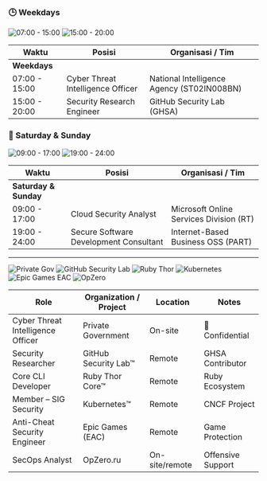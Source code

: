 

### 🕒 Weekdays
![07:00 - 15:00](https://img.shields.io/badge/07:00--15:00-Intelligence_Agency_ST02IN008BN-blue?style=for-the-badge&logo=intel)
![15:00 - 20:00](https://img.shields.io/badge/15:00--20:00-GitHub_Security_Lab-orange?style=for-the-badge&logo=github)

| Waktu             | Posisi                                                                          | Organisasi / Tim                          |
|-------------------|----------------------------------------------------------------------------------|-------------------------------------------|
| **Weekdays** |                                                                                  |                                           |
| 07:00 - 15:00     | Cyber Threat Intelligence Officer                                               | National Intelligence Agency (ST02IN008BN)|
| 15:00 - 20:00     | Security Research Engineer                                                      | GitHub Security Lab (GHSA)                |

### 📆 Saturday & Sunday
![09:00 - 17:00](https://img.shields.io/badge/09:00--17:00-Microsoft_Security_RT-success?style=for-the-badge&logo=microsoft)
![19:00 - 24:00](https://img.shields.io/badge/19:00--24:00-IBB--OSS_Secure_Dev-yellow?style=for-the-badge&logo=internetexplorer)

| Waktu             | Posisi                                                                          | Organisasi / Tim                          |
|-------------------|----------------------------------------------------------------------------------|-------------------------------------------|
| **Saturday & Sunday** |                                                                                  |                                           |
| 09:00 - 17:00     | Cloud Security Analyst                                                           | Microsoft Online Services Division (RT)   |
| 19:00 - 24:00     | Secure Software Development Consultant                                           | Internet-Based Business OSS (PART)        |

---


![Private Gov](https://img.shields.io/badge/Fullstack_Intelligence-INT_PTR279-blue?style=for-the-badge&logo=government)
![GitHub Security Lab](https://img.shields.io/badge/GitHub_Security_Researcher-black?style=for-the-badge&logo=github)
![Ruby Thor](https://img.shields.io/badge/Ruby_Thor_Core_Contributor-red?style=for-the-badge&logo=ruby)
![Kubernetes](https://img.shields.io/badge/Kubernetes_SIG_Security-326ce5?style=for-the-badge&logo=kubernetes)
![Epic Games EAC](https://img.shields.io/badge/Epic_Games_Security_EAC-white?style=for-the-badge&logo=epicgames)
![OpZero](https://img.shields.io/badge/SecOps_Analyst_at_OpZero.ru-purple?style=for-the-badge&logo=protonmail)


| Role                          | Organization / Project              | Location | Notes              |
|-------------------------------------|-------------------------------------|----------|---------------------|
| Cyber Threat Intelligence Officer	| Private Government       | On-site   | 👤 Confidential     |
| Security Researcher                 | GitHub Security Lab™                | Remote   | GHSA Contributor    |
| Core CLI Developer                  | Ruby Thor Core™                     | Remote   | Ruby Ecosystem      |
| Member – SIG Security               | Kubernetes™                         | Remote   | CNCF Project        |
| Anti-Cheat Security Engineer        | Epic Games (EAC)                    | Remote   | Game Protection     |
| SecOps Analyst                      | OpZero.ru                           | On-site/remote   | Offensive Support   |



